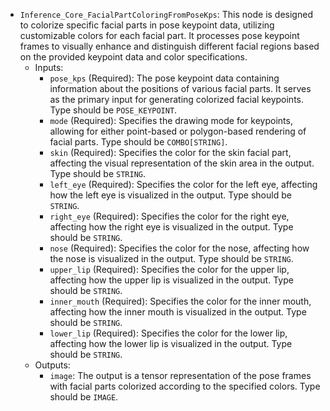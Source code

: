 - `Inference_Core_FacialPartColoringFromPoseKps`: This node is designed to colorize specific facial parts in pose keypoint data, utilizing customizable colors for each facial part. It processes pose keypoint frames to visually enhance and distinguish different facial regions based on the provided keypoint data and color specifications.
    - Inputs:
        - `pose_kps` (Required): The pose keypoint data containing information about the positions of various facial parts. It serves as the primary input for generating colorized facial keypoints. Type should be `POSE_KEYPOINT`.
        - `mode` (Required): Specifies the drawing mode for keypoints, allowing for either point-based or polygon-based rendering of facial parts. Type should be `COMBO[STRING]`.
        - `skin` (Required): Specifies the color for the skin facial part, affecting the visual representation of the skin area in the output. Type should be `STRING`.
        - `left_eye` (Required): Specifies the color for the left eye, affecting how the left eye is visualized in the output. Type should be `STRING`.
        - `right_eye` (Required): Specifies the color for the right eye, affecting how the right eye is visualized in the output. Type should be `STRING`.
        - `nose` (Required): Specifies the color for the nose, affecting how the nose is visualized in the output. Type should be `STRING`.
        - `upper_lip` (Required): Specifies the color for the upper lip, affecting how the upper lip is visualized in the output. Type should be `STRING`.
        - `inner_mouth` (Required): Specifies the color for the inner mouth, affecting how the inner mouth is visualized in the output. Type should be `STRING`.
        - `lower_lip` (Required): Specifies the color for the lower lip, affecting how the lower lip is visualized in the output. Type should be `STRING`.
    - Outputs:
        - `image`: The output is a tensor representation of the pose frames with facial parts colorized according to the specified colors. Type should be `IMAGE`.
